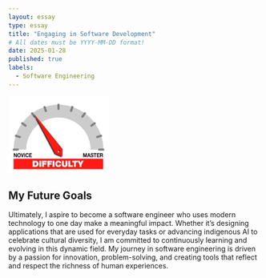 ```yaml
---
layout: essay
type: essay
title: "Engaging in Software Development"
# All dates must be YYYY-MM-DD format!
date: 2025-01-28
published: true
labels:
  - Software Engineering
---
```


<img width="200px" class="rounded float-start pe-4" src="../img/difficulty/degree_difficulty.jpg">


## My Future Goals
Ultimately, I aspire to become a software engineer who uses modern technology to one day make a meaningful impact. Whether it’s designing applications that are used for everyday tasks or advancing indigenous AI to celebrate cultural diversity, I am committed to continuously learning and evolving in this dynamic field. My journey in software engineering is driven by a passion for innovation, problem-solving, and creating tools that reflect and respect the richness of human experiences.

